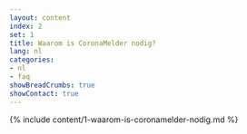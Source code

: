 ```yaml
---
layout: content
index: 2
set: 1
title: Waarom is CoronaMelder nodig?
lang: nl
categories:
- nl
- faq
showBreadCrumbs: true
showContact: true
---
```

{% include content/1-waarom-is-coronamelder-nodig.md %}

